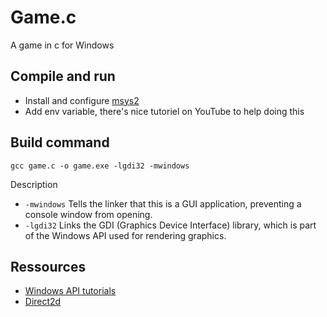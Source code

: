 # Game.c

A game in c for Windows

## Compile and run

- Install and configure [msys2](https://www.msys2.org/)
- Add env variable, there's nice tutoriel on YouTube to help doing this

## Build command

`gcc game.c -o game.exe -lgdi32 -mwindows`

Description

- `-mwindows` Tells the linker that this is a GUI application, preventing a console window from opening.
- `-lgdi32` Links the GDI (Graphics Device Interface) library, which is part of the Windows API used for rendering graphics.

## Ressources

- [Windows API tutorials](https://learn.microsoft.com/en-us/windows/win32/learnwin32/your-first-windows-program)
- [Direct2d](https://learn.microsoft.com/en-us/windows/win32/Direct2D/direct2d-portal)
